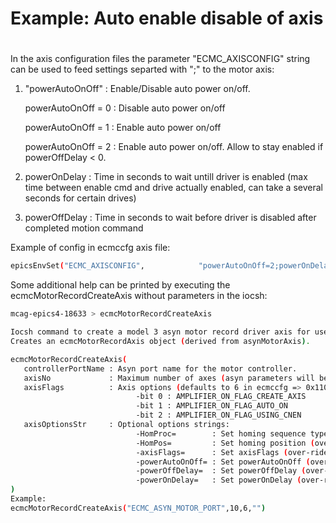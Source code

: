 # Example: Auto enable disable of axis
# 

In the axis configuration files the parameter "ECMC_AXISCONFIG" string can be used to feed settings separted with ";" to the motor axis:

1. "powerAutoOnOff" : Enable/Disable auto power on/off.

   powerAutoOnOff = 0 : Disable auto power on/off 

   powerAutoOnOff = 1 : Enable auto power on/off 

   powerAutoOnOff = 2 : Enable auto power on/off. Allow to stay enabled if  powerOffDelay < 0.
 
2. powerOnDelay : Time in seconds to wait untill driver is enabled (max time between enable cmd and drive actually enabled, can take a several seconds for certain drives)

3. powerOffDelay : Time in seconds to wait before driver is disabled after completed motion command

Example of config in ecmccfg axis file:
 ```bash
epicsEnvSet("ECMC_AXISCONFIG",            "powerAutoOnOff=2;powerOnDelay=6.0,powerOffDelay=1.0)

 ```

Some additional help can be printed by executing the ecmcMotorRecordCreateAxis without parameters in the iocsh:

 ```bash
mcag-epics4-18633 > ecmcMotorRecordCreateAxis

Iocsh command to create a model 3 asyn motor record driver axis for use with ECMC.
Creates an ecmcMotorRecordAxis object (derived from asynMotorAxis).

ecmcMotorRecordCreateAxis(
    controllerPortName : Asyn port name for the motor controller.                          : "ECMC_ASYN_MOTOR_PORT"
    axisNo             : Maximum number of axes (asyn parameters will be created for all). : "10"
    axisFlags          : Axis options (defaults to 6 in ecmccfg => 0x110):                 : "6"
                             -bit 0 : AMPLIFIER_ON_FLAG_CREATE_AXIS
                             -bit 1 : AMPLIFIER_ON_FLAG_AUTO_ON
                             -bit 2 : AMPLIFIER_ON_FLAG_USING_CNEN
    axisOptionsStr     : Optional options strings:                                         : "" 
                             -HomProc=        : Set homing sequence type (over-rides/writes def in record/param)
                             -HomPos=         : Set homing position (over-rides/writes def in record/param)
                             -axisFlags=      : Set axisFlags (over-rides/writes axisFlags in this call)
                             -powerAutoOnOff= : Set powerAutoOnOff (over-rides/writes def in record/param)
                             -powerOffDelay=  : Set powerOffDelay (over-rides/writes def in record/param)
                             -powerOnDelay=   : Set powerOnDelay (over-rides/writes def in record/param)
)
Example:
ecmcMotorRecordCreateAxis("ECMC_ASYN_MOTOR_PORT",10,6,"")

```

